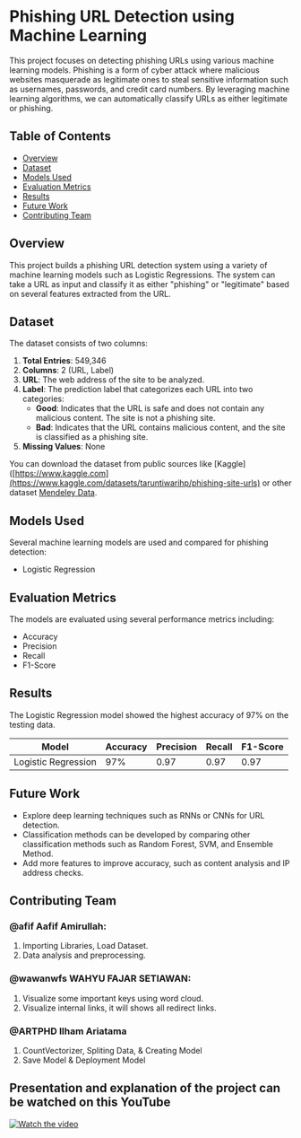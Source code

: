 # Phishing URL Detection using Machine Learning

This project focuses on detecting phishing URLs using various machine learning models. Phishing is a form of cyber attack where malicious websites masquerade as legitimate ones to steal sensitive information such as usernames, passwords, and credit card numbers. By leveraging machine learning algorithms, we can automatically classify URLs as either legitimate or phishing.

## Table of Contents
- [Overview](#overview)
- [Dataset](#dataset)
- [Models Used](#models-used)
- [Evaluation Metrics](#evaluation-metrics)
- [Results](#results)
- [Future Work](#future-work)
- [Contributing Team](#contributing)

## Overview
This project builds a phishing URL detection system using a variety of machine learning models such as Logistic Regressions. The system can take a URL as input and classify it as either "phishing" or "legitimate" based on several features extracted from the URL.

## Dataset
The dataset consists of two columns:

1. **Total Entries**: 549,346
2. **Columns**: 2 (URL, Label)
3. **URL**: The web address of the site to be analyzed.
4. **Label**: The prediction label that categorizes each URL into two categories:
   - **Good**: Indicates that the URL is safe and does not contain any malicious content. The site is not a phishing site.
   - **Bad**: Indicates that the URL contains malicious content, and the site is classified as a phishing site.
5. **Missing Values**: None

You can download the dataset from public sources like [Kaggle]([https://www.kaggle.com](https://www.kaggle.com/datasets/taruntiwarihp/phishing-site-urls) or other dataset [Mendeley Data](https://data.mendeley.com/datasets/vfszbj9b36/1).

## Models Used
Several machine learning models are used and compared for phishing detection:

- Logistic Regression

## Evaluation Metrics
The models are evaluated using several performance metrics including:

- Accuracy
- Precision
- Recall
- F1-Score

## Results
The Logistic Regression model showed the highest accuracy of 97% on the testing data.

| Model               | Accuracy | Precision | Recall | F1-Score 
|---------------------|----------|-----------|--------|----------|
| Logistic Regression | 97%      | 0.97      | 0.97   | 0.97     


## Future Work
- Explore deep learning techniques such as RNNs or CNNs for URL detection.
- Classification methods can be developed by comparing other classification methods such as Random Forest, SVM, and Ensemble Method.
- Add more features to improve accuracy, such as content analysis and IP address checks.

## Contributing Team
### @afif  Aafif Amirullah:
1. Importing Libraries, Load Dataset.
2. Data analysis and preprocessing.

### @wawanwfs WAHYU FAJAR SETIAWAN:
1. Visualize some important keys using word cloud.
2. Visualize internal links, it will shows all redirect links.
 
### @ARTPHD Ilham Ariatama
1. CountVectorizer,  Spliting Data, & Creating Model
2. Save Model & Deployment Model


## Presentation and explanation of the project can be watched on this YouTube
[![Watch the video](https://img.youtube.com/vi/uczK73i_sCM/0.jpg)](https://www.youtube.com/watch?v=uczK73i_sCM)
